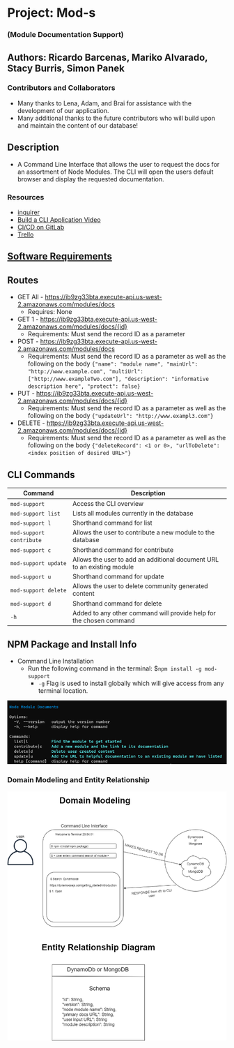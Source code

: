 # Project: Mod-s

### (Module Documentation Support)

## Authors: Ricardo Barcenas, Mariko Alvarado, Stacy Burris, Simon Panek

### Contributors and Collaborators

- Many thanks to Lena, Adam, and Brai for assistance with the development of our application.
- Many additional thanks to the future contributors who will build upon and maintain the content of our database!

## Description 

- A Command Line Interface that allows the user to request the docs for an assortment of Node Modules. The CLI will open the users default browser and display the requested documentation.

### Resources

- [inquirer](https://medium.com/jspoint/making-cli-app-with-ease-using-commander-js-and-inquirer-js-f3bbd52977ac)
- [Build a CLI Application Video](https://www.youtube.com/watch?v=v2GKt39-LPA)
- [CI/CD on GitLab](https://gitlab.com/mod-s/module-docs-support/-/pipelines)
- [Trello](https://trello.com/b/MYPIAEBG/mod-s)

## [Software Requirements](requirements.md)

## Routes

- GET All - https://ib9zg33bta.execute-api.us-west-2.amazonaws.com/modules/docs
  - Requires: None
- GET 1 - https://ib9zg33bta.execute-api.us-west-2.amazonaws.com/modules/docs/{id}
  - Requirements: Must send the record ID as a parameter
- POST - https://ib9zg33bta.execute-api.us-west-2.amazonaws.com/modules/docs
  - Requirements: Must send the record ID as a parameter as well as the following on the body `{"name": "module name", "mainUrl": "http://www.example.com", "multiUrl": ["http://www.exampleTwo.com"], "description": "informative description here", "protect": false}`
- PUT - https://ib9zg33bta.execute-api.us-west-2.amazonaws.com/modules/docs/{id}
  - Requirements: Must send the record ID as a parameter as well as the following on the body `{"updateUrl": "http://www.exampl3.com"}`
- DELETE - https://ib9zg33bta.execute-api.us-west-2.amazonaws.com/modules/docs/{id}
  - Requirements: Must send the record ID as a parameter as well as the following on the body `{"deleteRecord": <1 or 0>, "urlToDelete": <index position of desired URL>"}`

## CLI Commands

| **Command** | **Description** |
| --- | --- |
| `mod-support` | Access the CLI overview |
| `mod-support list` | Lists all modules currently in the database |
| `mod-support l` | Shorthand command for list |
| `mod-support contribute` | Allows the user to contribute a new module to the database |
| `mod-support c` | Shorthand command for contribute |
| `mod-support update` | Allows the user to add an additional document URL to an existing module |
| `mod-support u` | Shorthand command for update |
| `mod-support delete` | Allows the user to delete community generated content |
| `mod-support d` | Shorthand command for delete |
| `-h` | Added to any other command will provide help for the chosen command |

## NPM Package and Install Info

- Command Line Installation
  - Run the following command in the terminal: $`npm install -g mod-support`
    - `-g` Flag is used to install globally which will give access from any terminal location.

![Command Line Interface](CLI/assets/mod-support.png)

### Domain Modeling and Entity Relationship

![dm and entity](Domain-Modeling-Mods.png)





